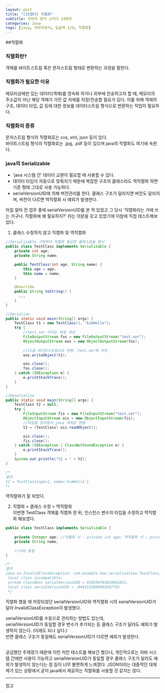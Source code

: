 ```yaml
---
layout: post
title: "[15챕터] 직렬화"
subtitle: 자바의 정석 스터디 24회차
categories: Java
tags: [java, 자바의정석, 입출력 I/O, 직렬화]
---
```



##직렬화
### 직렬화란?
객체를 바이트스트림 혹은 문자스트림 형태로 변환하는 과정을 말한다.

### 직렬화가 필요한 이유
메모리상에만 있는 데이터(객체)를 영속화 하거나 외부에 전송하고자 할 때,
메모리의 주소값이 아닌 해당 객체가 가진 값 자체를 저장/전송할 필요가 있다.
이를 위해 객체의 구조, 데이터 타입, 값 등에 대한 정보를 데이터스트림 형식으로 변환하는 작업이 필요하다.

### 직렬화의 종류
문자스트림 형식의 직렬화로는 cvs, xml, json 등이 있다.  
바이트스트림 형식의 직렬화로는 .jpg, .pdf 등이 있으며 java의 직렬화도 여기에 속한다.


### java의 Serializable
- 'java 시스템 간' 데이터 교환이 필요할 때 사용할 수 있다.
- 데이터 타입이 자동으로 맞춰지기 때문에 복잡한 구조의 클래스라도 역직렬화 하면 기존 형태 그대로 사용 가능하다.
- serialVersionUID에 의해 버전관리를 한다. 클래스 구조가 달라지면 버전도 달라지며, 버전이 다르면 역직렬화 시 예외가 발생한다.

마침 얼마 전 업무 중에  serialVersionUID를 본 적 있었고
그 당시 '직렬화라는 거에 쓰는 거구나. 직렬화에 왜 필요하지?' 라는 의문을 갖고 있었기에
이참에 직접 테스트해보았다.

1. 클래스 수정하지 않고 직렬화 및 역직렬화
```java
//Serializable 구현하여 직렬화 필요한 클래스임을 명시
public class TestClass implements Serializable {
    private int age;
    private String name;

    public TestClass(int age, String name) {
        this.age = age;
        this.name = name;
    }

    @Override
    public String toString() {
      ...
    }
}
```
```java
//Serialize
public static void main(String[] args) {
    TestClass t1 = new TestClass(1, "kimHello");
    try {
        //test.ser 이라는 파일 생성
        FileOutputStream fos = new FileOutputStream("test.ser");
        ObjectOutputStream oos = new ObjectOutputStream(fos);
        
        //t1을 바이트스트림으로 변환, test.ser에 저장
        oos.writeObject(t1);

        oos.close();
        fos.close();
    } catch (IOException e) {
        e.printStackTrace();
    }
}
```

```java
//Deserialize
public static void main(String[] args) {
    TestClass t2 = null;
    try {
        FileInputStream fis = new FileInputStream("test.ser");
        ObjectInputStream ois = new ObjectInputStream(fis);
        //파일을 읽어와서 java 객체로 변환
        t2 = (TestClass) ois.readObject();

        ois.close();
        fis.close();
    } catch (IOException | ClassNotFoundException e) {
        e.printStackTrace();
    }
    System.out.println("t2 = " + t2);
}

/*
결과
t2 = TestClass{age=1, name='kimHello'}
*/
```  
역직렬화가 잘 되었다.


2. 직렬화 > 클래스 수정 > 역직렬화  
   이번엔 TestClass 객체를 직렬화 한 뒤, 인스턴스 변수의 타입을 수정하고 역직렬화 해보겠다.
```java
public class TestClass implements Serializable {
      
    private Integer age; //직렬화 시 : private int age; 역직렬화 시 : private Integer age; 
    private String name;
    
    //이하 동일
}

/*
결과  
java.io.InvalidClassException: com.example.how.serialization.TestClass; 
 local class incompatible: 
 stream classdesc serialVersionUID = 924594703824691821, 
 local class serialVersionUID = -8442131895083547755
 */

```
직렬화 했을 때 저장되었던 serialVersionUID와 역직렬화 시의 serialVersionUID가 달라 InvalidClassException이 발생했다.


serialVersionUID를 수동으로 관리하는 방법도 있는데,  
serialVersionUID가 동일할 경우 변수가 추가되는 등 클래스 구조가 달라도 예외가 발생하지 않는다. (이래도 되나 싶다.)  
반면 클래스 구조가 동일해도 serialVersionUID가 다르면 예외가 발생한다.

<br>
궁금했던 주제였기 때문에 이런 저런 테스트를 해보긴 했으나,  
개인적으로는 자바 시스템 간에만 사용이 가능하고 
serialVersionUID가 동일할 경우 클래스 구조가 달라도 예외가 발생하지 않는다는 점 등이 너무 불편하게 느껴졌다. 
JSON이라는 대중적인 대체제가 있는 상황에서 굳이 java에서 제공하는 직렬화를 사용할 것 같지는 않다.

---

참고  
